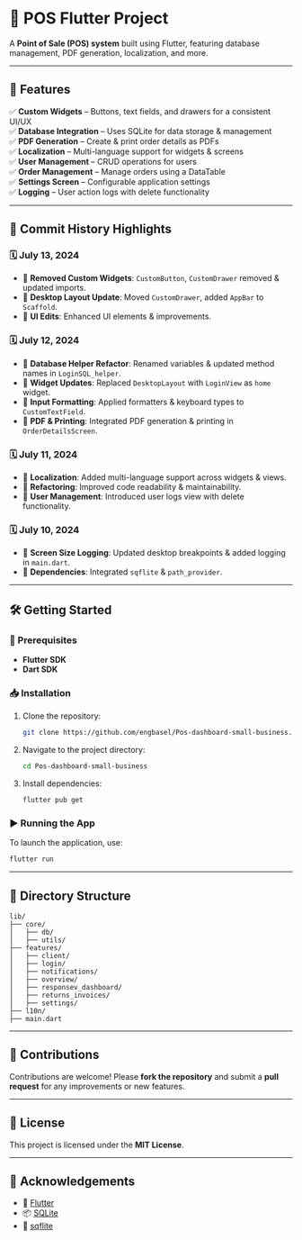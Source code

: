 # 🛒 POS Flutter Project

A **Point of Sale (POS) system** built using Flutter, featuring database management, PDF generation, localization, and more.

---
## 🚀 Features
✅ **Custom Widgets** – Buttons, text fields, and drawers for a consistent UI/UX  
✅ **Database Integration** – Uses SQLite for data storage & management  
✅ **PDF Generation** – Create & print order details as PDFs  
✅ **Localization** – Multi-language support for widgets & screens  
✅ **User Management** – CRUD operations for users  
✅ **Order Management** – Manage orders using a DataTable  
✅ **Settings Screen** – Configurable application settings  
✅ **Logging** – User action logs with delete functionality  

---
## 📌 Commit History Highlights

### 🗓️ July 13, 2024
- 🔹 **Removed Custom Widgets**: `CustomButton`, `CustomDrawer` removed & updated imports.
- 🔹 **Desktop Layout Update**: Moved `CustomDrawer`, added `AppBar` to `Scaffold`.
- 🔹 **UI Edits**: Enhanced UI elements & improvements.

### 🗓️ July 12, 2024
- 🔹 **Database Helper Refactor**: Renamed variables & updated method names in `LoginSQL_helper`.
- 🔹 **Widget Updates**: Replaced `DesktopLayout` with `LoginView` as `home` widget.
- 🔹 **Input Formatting**: Applied formatters & keyboard types to `CustomTextField`.
- 🔹 **PDF & Printing**: Integrated PDF generation & printing in `OrderDetailsScreen`.

### 🗓️ July 11, 2024
- 🔹 **Localization**: Added multi-language support across widgets & views.
- 🔹 **Refactoring**: Improved code readability & maintainability.
- 🔹 **User Management**: Introduced user logs view with delete functionality.

### 🗓️ July 10, 2024
- 🔹 **Screen Size Logging**: Updated desktop breakpoints & added logging in `main.dart`.
- 🔹 **Dependencies**: Integrated `sqflite` & `path_provider`.

---
## 🛠️ Getting Started

### 📌 Prerequisites
- **Flutter SDK**
- **Dart SDK**

### 📥 Installation
1. Clone the repository:
   ```sh
   git clone https://github.com/engbasel/Pos-dashboard-small-business.git
   ```
2. Navigate to the project directory:
   ```sh
   cd Pos-dashboard-small-business
   ```
3. Install dependencies:
   ```sh
   flutter pub get
   ```

### ▶️ Running the App
To launch the application, use:
```sh
flutter run
```

---
## 📂 Directory Structure
```
lib/
├── core/
│   ├── db/
│   ├── utils/
├── features/
│   ├── client/
│   ├── login/
│   ├── notifications/
│   ├── overview/
│   ├── responsev_dashboard/
│   ├── returns_invoices/
│   ├── settings/
├── l10n/
├── main.dart
```

---
## 🤝 Contributions
Contributions are welcome! Please **fork the repository** and submit a **pull request** for any improvements or new features.

---
## 📜 License
This project is licensed under the **MIT License**.

---
## 🙌 Acknowledgements
- 🚀 [Flutter](https://flutter.dev/)
- 📦 [SQLite](https://www.sqlite.org/index.html)
- 🔗 [sqflite](https://pub.dev/packages/sqflite)

